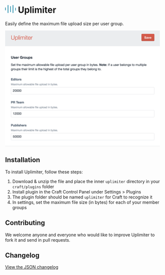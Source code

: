 # <img src="_demo/logo.png" width="35" alt="Uplimiter logo">&nbsp;Uplimiter

Easily define the maximum file upload size per user group.

<img src="_demo/screenshot.png" width="647" alt="Screenshot of Uplimiter's settings">

## Installation

To install Uplimiter, follow these steps:

1. Download & unzip the file and place the inner `uplimiter` directory in your `craft/plugins` folder
2. Install plugin in the Craft Control Panel under Settings > Plugins
3. The plugin folder should be named `uplimiter` for Craft to recognize it
4. In settings, set the maximum file size (in bytes) for each of your member groups

## Contributing
We welcome anyone and everyone who would like to improve Uplimiter to fork it and send in pull requests.

## Changelog

[View the JSON changelog](https://github.com/trendyminds/uplimiter/blob/master/releases.json)
